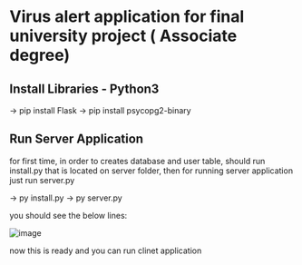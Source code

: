 # Virus alert application for final university project ( Associate degree)

## Install Libraries - Python3

-> pip install Flask
-> pip install psycopg2-binary

## Run Server Application

for first time, in order to creates database and user table, should run install.py that is located on server folder, then for running server application just run server.py

-> py install.py
-> py server.py

you should see the below lines:

![image](https://user-images.githubusercontent.com/75900669/179373810-9352f4e1-83dd-448b-a2ce-29dddff382a6.png)

now this is ready and you can run clinet application
